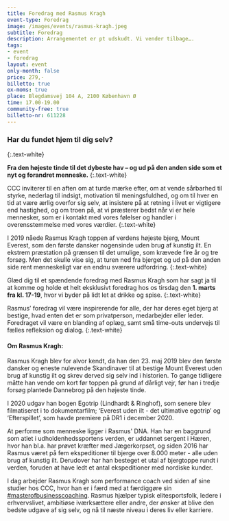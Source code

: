 ```yaml
---
title: Foredrag med Rasmus Kragh
event-type: Foredrag
image: /images/events/rasmus-kragh.jpeg
subtitle: Foredrag
description: Arrangementet er pt udskudt. Vi vender tilbage….
tags:
- event
- foredrag
layout: event
only-month: false
price: 279,-
billetto: true
ex-moms: true
place: Blegdamsvej 104 A, 2100 København Ø
time: 17.00-19.00
community-free: true
billetto-nr: 611228
---
```

### Har du fundet hjem til dig selv?
{:.text-white}

**Fra den højeste tinde til det dybeste hav – og ud på den anden side som et nyt og forandret menneske.**
{:.text-white}
 

CCC inviterer til en aften om at turde mærke efter, om at vende sårbarhed til styrke, nederlag til indsigt, motivation til meningsfuldhed, og om til hver en tid at være ærlig overfor sig selv, at insistere på at retning i livet er vigtigere end hastighed, og om troen på, at vi præsterer bedst når vi er hele mennesker, som er i kontakt med vores følelser og handler i overensstemmelse med vores værdier.
{:.text-white}
 

I 2019 nåede Rasmus Kragh toppen af verdens højeste bjerg, Mount Everest, som den første dansker nogensinde uden brug af kunstig ilt. En ekstrem præstation på grænsen til det umulige, som krævede fire år og tre forsøg. Men det skulle vise sig, at turen ned fra bjerget og ud på den anden side rent menneskeligt var en endnu sværere udfordring.
{:.text-white}
 

Glæd dig til et spændende foredrag med Rasmus Kragh som har sagt ja til at komme og holde et helt eksklusivt foredrag hos os tirsdag den **1. marts fra kl. 17-19**, hvor vi byder på lidt let at drikke og spise.
{:.text-white}
 

Rasmus’ foredrag vil være inspirerende for alle, der har deres eget bjerg at bestige, hvad enten det er som privatperson, medarbejder eller leder. Foredraget vil være en blanding af oplæg, samt små time-outs undervejs til fælles refleksion og dialog.
{:.text-white}

<div class="bg-eerie-black p-4 mb-3">
<h4 class="text-white">Om Rasmus Kragh:</h4>

<p class="text-white">
Rasmus Kragh blev for alvor kendt, da han den 23. maj 2019 blev den første dansker og eneste nulevende Skandinaver til at bestige Mount Everest uden brug af kunstig ilt og skrev derved sig selv ind i historien. To gange tidligere måtte han vende om kort før toppen på grund af dårligt vejr, før han i tredje forsøg plantede Dannebrog på den højeste tinde.
</p>
 
<p class="text-white">
I 2020 udgav han bogen Egotrip (Lindhardt & Ringhof), som senere blev filmatiseret i to dokumentarfilm; ‘Everest uden ilt - det ultimative egotrip’ og ‘Efterspillet’, som havde premiere på DR1 i december 2020.
</p>
 
<p class="text-white">
At performe som menneske ligger i Rasmus' DNA. Han har en baggrund som atlet i udholdenhedssportens verden, er uddannet sergent i Hæren, hvor han bl.a. har prøvet kræfter med Jægerkorpset, og siden 2016 har Rasmus været på fem ekspeditioner til bjerge over 8.000 meter - alle uden brug af kunstig ilt. Derudover har han besteget et utal af bjergtoppe rundt i verden, foruden at have ledt et antal ekspeditioner med nordiske kunder.
</p>
 
<p class="text-white">
I dag arbejder Rasmus Kragh som performance coach ved siden af sine studier hos CCC, hvor han er i færd med at færdiggøre sin <a class="underlined yellow" href="/academy/master-of-business-coaching/">#masterofbusinesscoaching</a>. Rasmus hjælper typisk elitesportsfolk, ledere i erhvervslivet, ambitiøse iværksættere eller andre, der ønsker at blive den bedste udgave af sig selv, og nå til næste niveau i deres liv eller karriere.
</p>
</div>